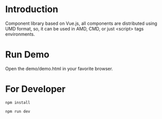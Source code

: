 
# Introduction
Component library based on Vue.js, all components are distributed using UMD format, so, it can be used in AMD, CMD, or just \<script\> tags environments.

# Run Demo
Open the demo/demo.html in your favorite browser.

# For Developer

```
npm install
```

```
npm run dev
```
